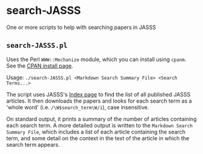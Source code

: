 # search-JASSS
One or more scripts to help with searching papers in JASSS

## `search-JASSS.pl`

Uses the Perl `WWW::Mechanize` module, which you can install using `cpanm`. See the [CPAN install page](http://www.cpan.org/modules/INSTALL.html).

Usage: `./search-JASSS.pl <Markdown Search Summary File> <Search Terms...>`

The script uses JASSS's [Index page](jasss.soc.surrey.ac.uk/index_by_issue.html) to find the list of all published JASSS articles. It then downloads the papers and looks for each search term as a 'whole word' (i.e. `/\W$search_term\W/i`), case insensitive.

On standard output, it prints a summary of the number of articles containing each search term. A more detailed output is written to the `Markdown Search Summary File`, which includes a list of each article containing the search term, and some detail on the context in the text of the article in which the search term appears.
